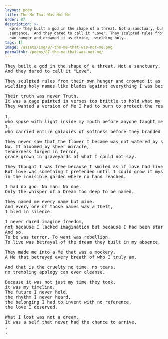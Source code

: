 ```yaml
---
layout: poem
title: The Me That Was Not Me
order: 87
description: >-
  <pre> They built a god in the shape of a threat. Not a sanctuary, but a
  sentence.  And they dared to call it "Love". They sculpted rules from their
  own hunger and crowned it as divine,  wielding holy…
tags: []
image: /assets/img/87-the-me-that-was-not-me.png
permalink: /poems/87-the-me-that-was-not-me/
---
```


<pre>
They built a god in the shape of a threat. Not a sanctuary, but a sentence. 
And they dared to call it "Love".

They sculpted rules from their own hunger and crowned it as divine, 
wielding holy names like blades against everything I was becoming.

Their truth was never Truth. 
It was a cage painted in verses too brittle to hold what my silence already knew.
They wanted a version of Me I had to burn to protect the real one.

I, 
who spoke with light inside my mouth before anyone taught me shame. 
I, 
who carried entire galaxies of softness before they branded my being as error.

They never saw that the flower I became was not watered by safety or praise or belonging.
No. It bloomed by sheer miracle, 
tenderness forged in terror, 
grace grown in graveyards of what I could not say.

They thought I was free because I smiled as if love had lived here. 
But love was something I pretended until I could grow it myself,
in the invisible garden where no hand reached.

I had no god. No man. No one.
Only the whisper of a Dream too deep to be named.

They named me every name but mine. 
And every one of those names was a theft,
I bled in silence.

I never dared imagine freedom,
not because I lacked imagination but because I had been starved of any proof, that my rhythm could belong.
And so,
To be was terror. To want was rebellion. 
To live was betrayal of the dream they built in my absence.

They made me into a Me that was a mockery. 
A Me that betrayed every breath of who I truly am.

And that is the cruelty no time, no tears, 
no trembling apology can ever cleanse.

Because it was not just my time they took, 
it was my timeline.
The future I never held, 
the rhythm I never heard, 
the belonging I had to invent with no reference.
the love I deserved.

What I lost was not a dream. 
It was a self that never had the chance to arrive.
.
.
</pre>
